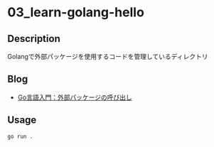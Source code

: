 # 03_learn-golang-hello

## Description

Golangで外部パッケージを使用するコードを管理しているディレクトリ

## Blog

- [Go言語入門：外部パッケージの呼び出し](https://yossi-note.com/introduction_to_go_hello_world/)

## Usage

```sh
go run .
```
